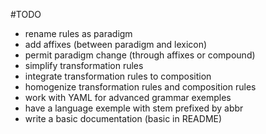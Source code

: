 #TODO
* rename rules as paradigm
* add affixes (between paradigm and lexicon)
* permit paradigm change (through affixes or compound)
* simplify transformation rules
* integrate transformation rules to composition
* homogenize transformation rules and composition rules
* work with YAML for advanced grammar exemples
* have a language exemple with stem prefixed by abbr
* write a basic documentation (basic in README)